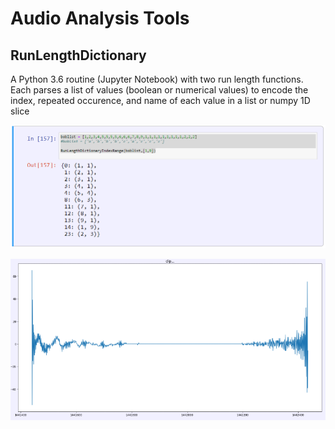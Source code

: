 # Audio Analysis Tools

## RunLengthDictionary
A Python 3.6 routine (Jupyter Notebook) with two run length functions. 
Each parses a list of values (boolean or numerical values) to encode the index, repeated occurence, and name 
of each value in a list or numpy 1D slice

![](https://github.com/zmadscientist/AudioTools/blob/master/images/RunLengthExample.png)
  
![](https://github.com/zmadscientist/AudioTools/blob/master/images/RunLength.png)
